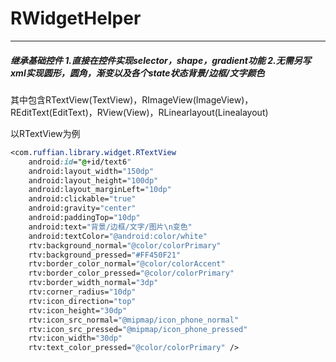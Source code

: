 # RWidgetHelper

---

##### 继承基础控件 1.直接在控件实现selector，shape，gradient功能 2.无需另写xml实现圆形，圆角，渐变以及各个state状态背景/边框/文字颜色

其中包含RTextView\(TextView\)，RImageView\(ImageView\)，REditText\(EditText\)，RView\(View\)，RLinearlayout\(Linealayout\)

以RTextView为例

```css
<com.ruffian.library.widget.RTextView
    android:id="@+id/text6"
    android:layout_width="150dp"
    android:layout_height="100dp"
    android:layout_marginLeft="10dp"
    android:clickable="true"
    android:gravity="center"
    android:paddingTop="10dp"
    android:text="背景/边框/文字/图片\n变色"
    android:textColor="@android:color/white"
    rtv:background_normal="@color/colorPrimary"
    rtv:background_pressed="#FF450F21"
    rtv:border_color_normal="@color/colorAccent"
    rtv:border_color_pressed="@color/colorPrimary"
    rtv:border_width_normal="3dp"
    rtv:corner_radius="10dp"
    rtv:icon_direction="top"
    rtv:icon_height="30dp"
    rtv:icon_src_normal="@mipmap/icon_phone_normal"
    rtv:icon_src_pressed="@mipmap/icon_phone_pressed"
    rtv:icon_width="30dp"
    rtv:text_color_pressed="@color/colorPrimary" />
```



